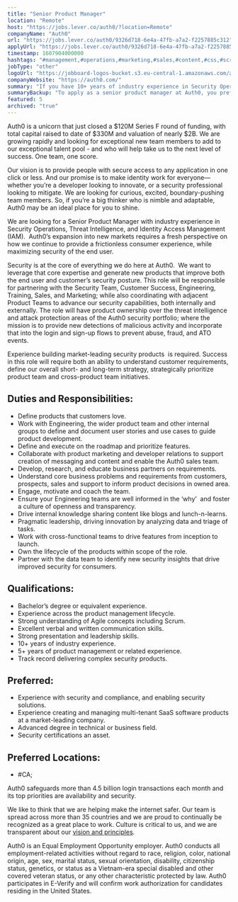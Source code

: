 ```yaml
---
title: "Senior Product Manager"
location: "Remote"
host: "https://jobs.lever.co/auth0/?location=Remote"
companyName: "Auth0"
url: "https://jobs.lever.co/auth0/9326d718-6e4a-47fb-a7a2-f2257885c312"
applyUrl: "https://jobs.lever.co/auth0/9326d718-6e4a-47fb-a7a2-f2257885c312/apply"
timestamp: 1607904000000
hashtags: "#management,#operations,#marketing,#sales,#content,#css,#scrum,#office"
jobType: "other"
logoUrl: "https://jobboard-logos-bucket.s3.eu-central-1.amazonaws.com/auth0"
companyWebsite: "https://auth0.com/"
summary: "If you have 10+ years of industry experience in Security Operations, Threat Intelligence, and Identity Access Management (IAM), Auth0 has a job opening for a senior product manager"
summaryBackup: "To apply as a senior product manager at Auth0, you preferably need to have some knowledge of: #marketing, #sales, #content."
featured: 5
archived: "true"
---
```


Auth0 is a unicorn that just closed a $120M Series F round of funding, with total capital raised to date of $330M and valuation of nearly $2B. We are growing rapidly and looking for exceptional new team members to add to our exceptional talent pool - and who will help take us to the next level of success. One team, one score. 

Our vision is to provide people with secure access to any application in one click or less. And our promise is to make identity work for everyone—whether you’re a developer looking to innovate, or a security professional looking to mitigate. We are looking for curious, excited, boundary-pushing team members. So, if you’re a big thinker who is nimble and adaptable, Auth0 may be an ideal place for you to shine.

We are looking for a Senior Product Manager with industry experience in Security Operations, Threat Intelligence, and Identity Access Management (IAM).  Auth0’s expansion into new markets requires a fresh perspective on how we continue to provide a frictionless consumer experience, while maximizing security of the end user. 

Security is at the core of everything we do here at Auth0.  We want to leverage that core expertise and generate new products that improve both the end user and customer’s security posture. This role will be responsible for partnering with the Security Team, Customer Success, Engineering, Training, Sales, and Marketing; while also coordinating with adjacent Product Teams to advance our security capabilities, both internally and externally. The role will have product ownership over the threat intelligence and attack protection areas of the Auth0 security portfolio; where the mission is to provide new detections of malicious activity and incorporate that into the login and sign-up flows to prevent abuse, fraud, and ATO events. 

Experience building market-leading security products  is required. Success in this role will require both an ability to understand customer requirements, define our overall short- and long-term strategy, strategically prioritize product team and cross-product team initiatives.

## Duties and Responsibilities:

*   Define products that customers love.
*   Work with Engineering, the wider product team and other internal groups to define and document user stories and use cases to guide product development.
*   Define and execute on the roadmap and prioritize features. 
*   Collaborate with product marketing and developer relations to support creation of messaging and content and enable the Auth0 sales team.
*   Develop, research, and educate business partners on requirements.
*   Understand core business problems and requirements from customers, prospects, sales and support to inform product decisions in owned area.
*   Engage, motivate and coach the team.
*   Ensure your Engineering teams are well informed in the ‘why’  and foster a culture of openness and transparency.
*   Drive internal knowledge sharing content like blogs and lunch-n-learns.
*   Pragmatic leadership, driving innovation by analyzing data and triage of tasks.
*   Work with cross-functional teams to drive features from inception to launch.
*   Own the lifecycle of the products within scope of the role.
*   Partner with the data team to identify new security insights that drive improved security for consumers.

## Qualifications:

*   Bachelor’s degree or equivalent experience.
*   Experience across the product management lifecycle.
*   Strong understanding of Agile concepts including Scrum.
*   Excellent verbal and written communication skills.
*   Strong presentation and leadership skills.
*   10+ years of industry experience.
*   5+ years of product management or related experience.
*   Track record delivering complex security products.

## Preferred:

*   Experience with security and compliance, and enabling security solutions.
*   Experience creating and managing multi-tenant SaaS software products at a market-leading company.
*   Advanced degree in technical or business field.
*   Security certifications an asset.

## Preferred Locations:

*   #CA;

Auth0 safeguards more than 4.5 billion login transactions each month and its top priorities are availability and security.

We like to think that we are helping make the internet safer. Our team is spread across more than 35 countries and we are proud to continually be recognized as a great place to work. Culture is critical to us, and we are transparent about our [vision and principles](https://auth0.com/blog/the-developer-first-identity-platform-auth0-story-and-future). 

Auth0 is an Equal Employment Opportunity employer. Auth0 conducts all employment-related activities without regard to race, religion, color, national origin, age, sex, marital status, sexual orientation, disability, citizenship status, genetics, or status as a Vietnam-era special disabled and other covered veteran status, or any other characteristic protected by law. Auth0 participates in E-Verify and will confirm work authorization for candidates residing in the United States.

